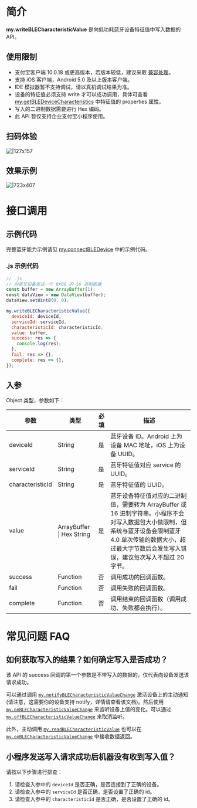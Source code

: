 # 简介

**my.writeBLECharacteristicValue** 是向低功耗蓝牙设备特征值中写入数据的 API。

## 使用限制

- 支付宝客户端 10.0.18 或更高版本，若版本较低，建议采取 [兼容处理](https://opendocs.alipay.com/mini/framework/compatibility)。
- 支持 iOS 客户端，Android 5.0 及以上版本客户端。
- IDE 模拟器暂不支持调试，请以真机调试结果为准。
- 设备的特征值必须支持 write 才可以成功调用，具体可查看 [my.getBLEDeviceCharacteristics](https://opendocs.alipay.com/mini/api/fmg9gg) 中特征值的 properties 属性。
- 写入的二进制数据需要进行 Hex 编码。
- 此 API 暂仅支持企业支付宝小程序使用。

## 扫码体验

![|127x157](https://gw.alipayobjects.com/zos/skylark-tools/public/files/8aae99376efa68fe095baa0df0d8b5ed.jpeg#align=left&display=inline&height=157&margin=%5Bobject%20Object%5D&originHeight=157&originWidth=127&status=done&style=stroke&width=127)

## 效果示例

![|723x407](https://gw.alipayobjects.com/zos/skylark-tools/public/files/a1cbb9495099802ce89177102af3138f.png#align=left&display=inline&height=420&margin=%5Bobject%20Object%5D&originHeight=720&originWidth=1280&status=done&style=stroke&width=746)

# 接口调用

## 示例代码

完整蓝牙能力示例请见 [my.connectBLEDevice](https://opendocs.alipay.com/mini/api/tmew6e) 中的示例代码。

### .js 示例代码

```javascript
// .js
// 向蓝牙设备发送一个 0x00 的 16 进制数据
const buffer = new ArrayBuffer(1);
const dataView = new DataView(buffer);
dataView.setUint8(0, 0);

my.writeBLECharacteristicValue({
  deviceId: deviceId,
  serviceId: serviceId,
  characteristicId: characteristicId,
  value: buffer,
  success: res => {
    console.log(res);
  },
  fail: res => {},
  complete: res => {},
});
```

## 入参

Object 类型，参数如下：

| **参数** | **类型** | **必填** | **描述** |
| --- | --- | --- | --- |
| deviceId | String | 是 | 蓝牙设备 ID。Android 上为设备 MAC 地址，iOS 上为设备 UUID。 |
| serviceId | String | 是 | 蓝牙特征值对应 service 的 UUID。 |
| characteristicId | String | 是 | 蓝牙特征值的 UUID。 |
| value | ArrayBuffer \| Hex String | 是 | 蓝牙设备特征值对应的二进制值，需要转为 ArrayBuffer 或 16 进制字符串。小程序不会对写入数据包大小做限制，但系统与蓝牙设备会限制蓝牙 4.0 单次传输的数据大小，超过最大字节数后会发生写入错误，建议每次写入不超过 20 字节。 |
| success | Function | 否 | 调用成功的回调函数。 |
| fail | Function | 否 | 调用失败的回调函数。 |
| complete | Function | 否 | 调用结束的回调函数（调用成功、失败都会执行）。 |

# 常见问题 FAQ

## 如何获取写入的结果？如何确定写入是否成功？

该 API 的 success 回调的第一个参数是不带写入的数据的，仅代表向设备发送该请求成功。

可以通过调用 [`my.notifyBLECharacteristicValueChange`](https://opendocs.alipay.com/mini/api/pdzk44) 激活设备上的主动通知(请注意，这需要你的设备支持 notify，详情请查看该文档)。然后使用 [`my.onBLECharacteristicValueChange`](https://opendocs.alipay.com/mini/api/cdu501) 来监听设备上值的变化。可以通过 [`my.offBLECharacteristicValueChange`](https://opendocs.alipay.com/mini/api/dlxobk) 来取消监听。

此外，主动调用 [`my.readBLECharacteristicValue`](https://opendocs.alipay.com/mini/api/zro0ka) 也可以在 [`my.onBLECharacteristicValueChange`](https://opendocs.alipay.com/mini/api/cdu501) 中接收数据返回。

## 小程序发送写入请求成功后机器没有收到写入值？

请按以下步骤进行排查：

1. 请检查入参中的 `deviceId` 是否正确，是否连接到了正确的设备。
2. 请检查入参中的 `serviceId` 是否正确，是否设置了正确的 id。
3. 请检查入参中的 `characteristicId` 是否正确，是否设置了正确的 id。
